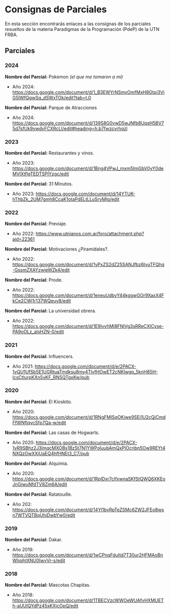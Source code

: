 # Consignas de Parciales
 
En esta sección encontrarás enlaces a las consignas de los parciales resueltos de la materia Paradigmas de la Programación (PdeP) de la UTN FRBA.

## Parciales

### 2024

**Nombre del Parcial:** Pokemon *(el que me tomaron a mí)*
- Año 2024: https://docs.google.com/document/d/1_B3EWYrNSmxOmfMxH8Gtpi3ViG5lWfQgwSq_dSWxTOk/edit?tab=t.0

**Nombre del Parcial:** Parque de Atracciones 
- Año 2024: https://docs.google.com/document/d/139S8G0vwD5wJNfb8UqsH5BV75d7sfUk9ywdvFCXRcLI/edit#heading=h.b7fwzcvrhqzl

### 2023

**Nombre del Parcial:** Restaurantes y vinos.
- Año 2023: https://docs.google.com/document/d/1Bng4VPwJ_mxm5ImGbV0yY0deMVlXtfIeTEDTSPlYzgc/edit

**Nombre del Parcial:** 31 Minutos. 
- Año 2023: https://docs.google.com/document/d/14YTUK-hThbZk_2UM7gmh8CcaK1otaPdELtLLuSrvMlg/edit

### 2022

**Nombre del Parcial:** Previaje. 
- Año 2022: https://www.utnianos.com.ar/foro/attachment.php?aid=22361

**Nombre del Parcial:** Motivaciones ¿Piramidales?.
- Año 2022: https://docs.google.com/document/d/1yPxZS2dZ25SANJfbz6IvuTFQhq-GssmZXAYzwjeWZk4/edit

**Nombre del Parcial:** Prode.
- Año 2022: https://docs.google.com/document/d/1eneuUdbyY44kggwGOr9XaxX4FkCe2CWj1r137WQeuy8/edit

**Nombre del Parcial:** La universidad obrera. 
- Año 2022: https://docs.google.com/document/d/1E9lvvhMI8FNlVg3sRReCXlCyse-PA9oOLz_alsHZN-0/edit

### 2021

**Nombre del Parcial:** Influencers.
- Año 2021: https://docs.google.com/document/d/e/2PACX-1vQU1UfSb5E1UGRtuaTmdksu8my4TlvfHOwET2cNKlwgp_5knH85H-lcsCtlurpKXn5vKF_RNSQTgxKw/pub

### 2020

**Nombre del Parcial:** El Kioskito.
- Año 2020: https://docs.google.com/document/d/1RNgFMlSqOKiwe9SEi1U2cQjCmdFfWNflqycSfp7Qa-w/edit

**Nombre del Parcial:** Las casas de Hogwarts.
- Año 2020: https://docs.google.com/document/d/e/2PACX-1vR9SBhz2J3lmqcMXOBs1BzSt7N1YWPoIuubAmQxPIOcnbn5Ow9REYt4NXQzOwXXiUaEQ4hfHNEt3_C7/pub

**Nombre del Parcial:** Alquimia.
- Año 2020: https://docs.google.com/document/d/1RplDxr7clfxwnaSKfStQWQ6XKEoJnGiwuNfdTV8Zm6A/edit

**Nombre del Parcial:** Ratatouille. 
- Año 202: https://docs.google.com/document/d/14Yl1bvRpTeZSMc6ZW2JFEo8wsn7WTVQTBqUhiDwbYw0/edit

### 2019

**Nombre del Parcial:** Dakar. 
- Año 2019: https://docs.google.com/document/d/1wCPnqFduItd7T30ur2HFMAoBnWliqjhlXNU0IwvVr-s/edit

### 2018

**Nombre del Parcial:** Mascotas Chapitas. 
- Año 2018: https://docs.google.com/document/d/1TBECVzcWWOeWUAfvHXMUETh-aUUIQYdPz45xKXjcOpQ/edit
